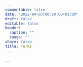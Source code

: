 ```yaml
---
commentable: false
date: "2022-04-03T00:00:00+01:00"
draft: false
editable: false
header:
  caption: ""
  image: ""
share: false
title: Terms
---
```


...
